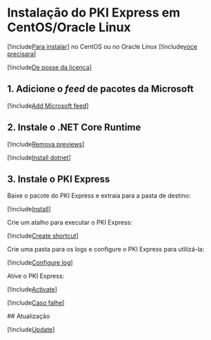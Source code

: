 ﻿# Instalação do PKI Express em CentOS/Oracle Linux

[!include[Para instalar](includes/intro-prefix.md)] no CentOS ou no Oracle Linux [!include[voce precisara](includes/intro-suffix.md)]

[!include[De posse da licenca](includes/prereqs-reminder.md)]

## 1. Adicione o *feed* de pacotes da Microsoft

[!include[Add Microsoft feed](../../../../includes/pki-express/centos/add-feed.md)]

## 2. Instale o .NET Core Runtime

[!include[Remova previews](includes/remove-previews.md)]

[!include[Install dotnet](../../../../includes/pki-express/centos/install-dotnet.md)]

## 3. Instale o PKI Express

Baixe o pacote do PKI Express e extraia para a pasta de destino:

[!include[Install](../../../../includes/pki-express/linux/install-curl.md)]

Crie um atalho para executar o PKI Express:

[!include[Create shortcut](../../../../includes/pki-express/centos/create-shortcut.md)]

Crie uma pasta para os logs e configure o PKI Express para utilizá-la:

[!include[Configure log](../../../../includes/pki-express/linux/config-log.md)]

Ative o PKI Express:

[!include[Activate](../../../../includes/pki-express/linux/activate.md)]

[!include[Caso falhe](includes/manual-activation.md)]

<a name="update" />
## Atualização

[!include[Update](includes/update-curl.md)]
